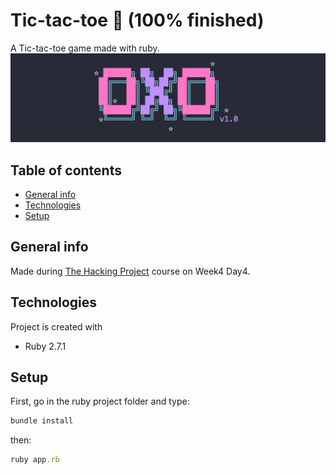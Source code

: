 # Tic-tac-toe 👾 (100% finished)

A Tic-tac-toe game made with ruby.
<img src="preview/preview.png" >

## Table of contents

* [General info](#general-info)
* [Technologies](#technologies)
* [Setup](#setup)

## General info

Made during [The Hacking Project](https://www.thehackingproject.org) course on Week4 Day4.

## Technologies

Project is created with

- Ruby 2.7.1

## Setup

First, go in the ruby project folder and type:

```ruby
bundle install
```

then:

```ruby
ruby app.rb
```

